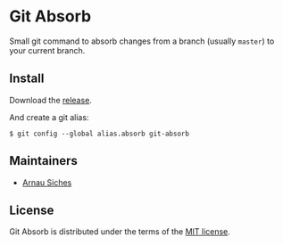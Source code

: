 # Git Absorb

Small git command to absorb changes from a branch (usually `master`) to your
current branch.

## Install

Download the [release](https://github.com/arnau/git-absorb/releases).

And create a git alias:

    $ git config --global alias.absorb git-absorb

## Maintainers

* [Arnau Siches](https://github.com/arnau)

## License

Git Absorb is distributed under the terms of the [MIT license](LICENSE).
